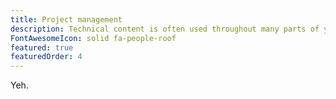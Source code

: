 ```yaml
---
title: Project management
description: Technical content is often used throughout many parts of your business. As writers, we coordinate with subject matter experts, from developers, to product managers, to support teams, and senior management.
FontAwesomeIcon: solid fa-people-roof
featured: true
featuredOrder: 4
---
```


Yeh.

